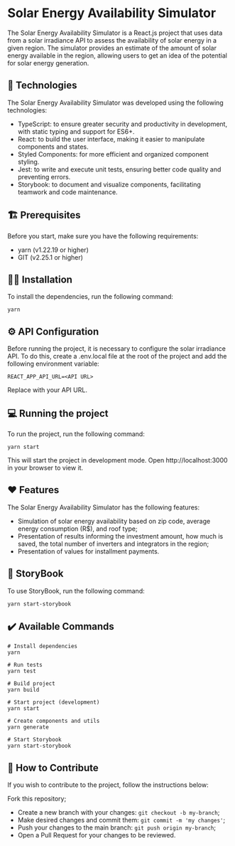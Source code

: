 # Solar Energy Availability Simulator
The Solar Energy Availability Simulator is a React.js project that uses data from a solar irradiance API to assess the availability of solar energy in a given region. The simulator provides an estimate of the amount of solar energy available in the region, allowing users to get an idea of the potential for solar energy generation.

## 🚀 Technologies
The Solar Energy Availability Simulator was developed using the following technologies:

- TypeScript: to ensure greater security and productivity in development, with static typing and support for ES6+.
- React: to build the user interface, making it easier to manipulate components and states.
- Styled Components: for more efficient and organized component styling.
- Jest: to write and execute unit tests, ensuring better code quality and preventing errors.
- Storybook: to document and visualize components, facilitating teamwork and code maintenance.

## 🏗️ Prerequisites
Before you start, make sure you have the following requirements:

- yarn (v1.22.19 or higher)
- GIT (v2.25.1 or higher)

## 👷‍♂️ Installation
To install the dependencies, run the following command:
```
yarn
```

## ⚙️ API Configuration
Before running the project, it is necessary to configure the solar irradiance API. To do this, create a .env.local file at the root of the project and add the following environment variable:

```
REACT_APP_API_URL=<API URL>
```

Replace <API URL> with your API URL.

## 💻 Running the project
To run the project, run the following command:

```
yarn start
```

This will start the project in development mode. Open http://localhost:3000 in your browser to view it.

## ❤️ Features
The Solar Energy Availability Simulator has the following features:

- Simulation of solar energy availability based on zip code, average energy consumption (R$), and roof type;
- Presentation of results informing the investment amount, how much is saved, the total number of inverters and integrators in the region;
- Presentation of values for installment payments.
## 📔 StoryBook
To use StoryBook, run the following command:

```
yarn start-storybook
```

## ✔️ Available Commands
```
# Install dependencies
yarn

# Run tests
yarn test

# Build project
yarn build

# Start project (development)
yarn start

# Create components and utils
yarn generate

# Start Storybook
yarn start-storybook
```

## 🤝 How to Contribute
If you wish to contribute to the project, follow the instructions below:

Fork this repository;
- Create a new branch with your changes: `git checkout -b my-branch`;
- Make desired changes and commit them: `git commit -m 'my changes'`;
- Push your changes to the main branch: `git push origin my-branch`;
- Open a Pull Request for your changes to be reviewed.